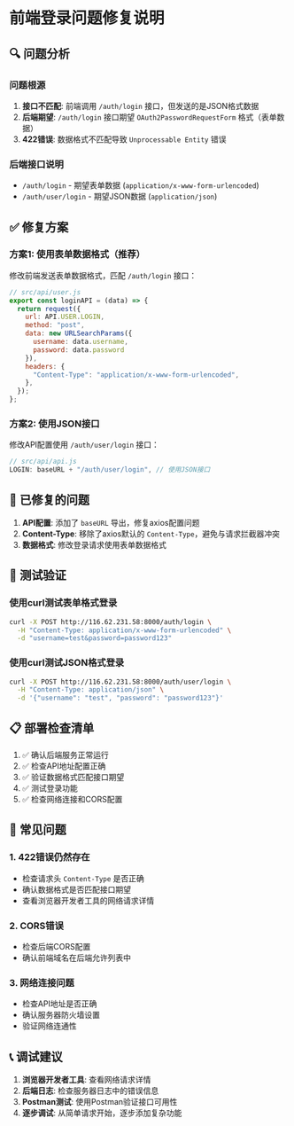 # 前端登录问题修复说明

## 🔍 问题分析

### 问题根源
1. **接口不匹配**: 前端调用 `/auth/login` 接口，但发送的是JSON格式数据
2. **后端期望**: `/auth/login` 接口期望 `OAuth2PasswordRequestForm` 格式（表单数据）
3. **422错误**: 数据格式不匹配导致 `Unprocessable Entity` 错误

### 后端接口说明
- `/auth/login` - 期望表单数据 (`application/x-www-form-urlencoded`)
- `/auth/user/login` - 期望JSON数据 (`application/json`)

## ✅ 修复方案

### 方案1: 使用表单数据格式（推荐）
修改前端发送表单数据格式，匹配 `/auth/login` 接口：

```javascript
// src/api/user.js
export const loginAPI = (data) => {
  return request({
    url: API.USER.LOGIN,
    method: "post",
    data: new URLSearchParams({
      username: data.username,
      password: data.password
    }),
    headers: {
      "Content-Type": "application/x-www-form-urlencoded",
    },
  });
};
```

### 方案2: 使用JSON接口
修改API配置使用 `/auth/user/login` 接口：

```javascript
// src/api/api.js
LOGIN: baseURL + "/auth/user/login", // 使用JSON接口
```

## 🔧 已修复的问题

1. **API配置**: 添加了 `baseURL` 导出，修复axios配置问题
2. **Content-Type**: 移除了axios默认的 `Content-Type`，避免与请求拦截器冲突
3. **数据格式**: 修改登录请求使用表单数据格式

## 🧪 测试验证

### 使用curl测试表单格式登录
```bash
curl -X POST http://116.62.231.58:8000/auth/login \
  -H "Content-Type: application/x-www-form-urlencoded" \
  -d "username=test&password=password123"
```

### 使用curl测试JSON格式登录
```bash
curl -X POST http://116.62.231.58:8000/auth/user/login \
  -H "Content-Type: application/json" \
  -d '{"username": "test", "password": "password123"}'
```

## 📋 部署检查清单

1. ✅ 确认后端服务正常运行
2. ✅ 检查API地址配置正确
3. ✅ 验证数据格式匹配接口期望
4. ✅ 测试登录功能
5. ✅ 检查网络连接和CORS配置

## 🚨 常见问题

### 1. 422错误仍然存在
- 检查请求头 `Content-Type` 是否正确
- 确认数据格式是否匹配接口期望
- 查看浏览器开发者工具的网络请求详情

### 2. CORS错误
- 检查后端CORS配置
- 确认前端域名在后端允许列表中

### 3. 网络连接问题
- 检查API地址是否正确
- 确认服务器防火墙设置
- 验证网络连通性

## 📞 调试建议

1. **浏览器开发者工具**: 查看网络请求详情
2. **后端日志**: 检查服务器日志中的错误信息
3. **Postman测试**: 使用Postman验证接口可用性
4. **逐步调试**: 从简单请求开始，逐步添加复杂功能
